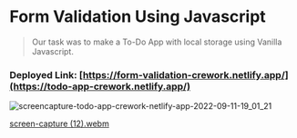 # Form Validation Using Javascript

> Our task was to make a To-Do App with local storage using Vanilla Javascript.

### Deployed Link: [https://form-validation-crework.netlify.app/](https://todo-app-crework.netlify.app/)

![screencapture-todo-app-crework-netlify-app-2022-09-11-19_01_21](https://user-images.githubusercontent.com/104206815/189530315-b22f892f-aa66-4f8e-8715-c12b0e6f8692.png)

[screen-capture (12).webm](https://user-images.githubusercontent.com/104206815/189530398-15c6752c-23d1-4851-aa68-093d31e22cb0.webm)

